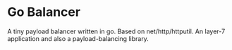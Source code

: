 # Go Balancer

A tiny payload balancer written in go. Based on net/http/httputil. An layer-7 application and also a payload-balancing library.




